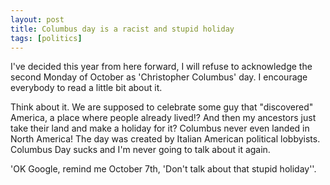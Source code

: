 ```yaml
---
layout: post
title: Columbus day is a racist and stupid holiday
tags: [politics]
---
```


I've decided this year from here forward, I will refuse to acknowledge the second Monday of October as 'Christopher Columbus' day. I encourage everybody to read a little bit about it.

Think about it. We are supposed to celebrate some guy that "discovered" America, a place where people already lived!? And then my ancestors just take their land and make a holiday for it? Columbus never even landed in North America! The day was created by Italian American political lobbyists. Columbus Day sucks and I'm never going to talk about it again.

'OK Google, remind me October 7th, 'Don't talk about that stupid holiday''.
